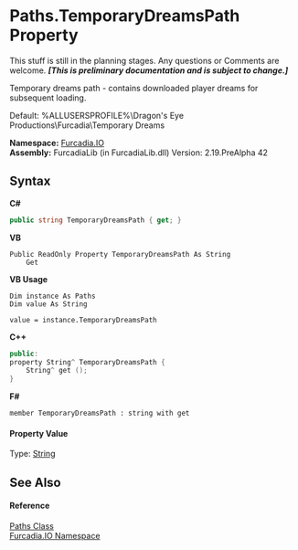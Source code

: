 # Paths.TemporaryDreamsPath Property 
This stuff is still in the planning stages. Any questions or Comments are welcome. _**\[This is preliminary documentation and is subject to change.\]**_

Temporary dreams path - contains downloaded player dreams for subsequent loading. 

 Default: %ALLUSERSPROFILE%\Dragon's Eye Productions\Furcadia\Temporary Dreams

**Namespace:**&nbsp;<a href="N_Furcadia_IO">Furcadia.IO</a><br />**Assembly:**&nbsp;FurcadiaLib (in FurcadiaLib.dll) Version: 2.19.PreAlpha 42

## Syntax

**C#**<br />
``` C#
public string TemporaryDreamsPath { get; }
```

**VB**<br />
``` VB
Public ReadOnly Property TemporaryDreamsPath As String
	Get
```

**VB Usage**<br />
``` VB Usage
Dim instance As Paths
Dim value As String

value = instance.TemporaryDreamsPath

```

**C++**<br />
``` C++
public:
property String^ TemporaryDreamsPath {
	String^ get ();
}
```

**F#**<br />
``` F#
member TemporaryDreamsPath : string with get

```


#### Property Value
Type: <a href="http://msdn2.microsoft.com/en-us/library/s1wwdcbf" target="_blank">String</a>

## See Also


#### Reference
<a href="T_Furcadia_IO_Paths">Paths Class</a><br /><a href="N_Furcadia_IO">Furcadia.IO Namespace</a><br />